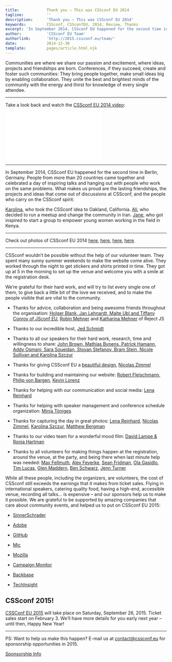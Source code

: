 ```yaml
---
title:            Thank you – This was CSSconf EU 2014
tagline:          ''
description:      'Thank you – This was CSSconf EU 2014'
keywords:         CSSconf, CSSconfEU, 2014, Review, Thanks
excerpt: 'In September 2014, CSSconf EU happened for the second time in Berlin, Germany. People from more than 20 countries came together and celebrated a day of inspiring talks and discussions – take a look back in our review post.'
author:           'CSSconf EU Team'
authorlink:       'http://2015.cssconf.eu/team/'
date:             2014-12-30
template:         pages/article.html.njk
---
```


Communities are where we share our passion and excitement, where ideas, projects and friendships are born. Conferences, if they succeed, create and foster such communities: They bring people together, make small ideas big by enabling collaboration. They unite the best and brightest minds of the community with the energy and thirst for knowledge of every single attendee.

---

Take a look back and watch the [CSSconf EU 2014 video](https://www.youtube.com/watch?v=BhMf-DFEdOA&index=12&list=PL37ZVnwpeshHAnqFlTxhd0MIXWjLBbM3R):

<iframe src="//www.youtube.com/embed/BhMf-DFEdOA?list=PL37ZVnwpeshHAnqFlTxhd0MIXWjLBbM3R" frameborder="0"></iframe>

---

In September 2014, CSSconf EU happened for the second time in Berlin, Germany. People from more than 20 countries came together and celebrated a day of inspiring talks and hanging out with people who work on the same problems. What makes us proud are the lasting friendships, the projects and ideas that come out of discussions at CSSconf, and the people who carry on the CSSconf spirit:

[Karolina](https://twitter.com/fox), who took the CSSconf idea to Oakland, California. [Ali](https://twitter.com/tabibzade), who decided to run a meetup and change the community in Iran. [Jane](https://twitter.com/jennykathambi1), who got inspired to start a group to empower young women working in the field in Kenya.

---

Check out photos of CSSconf EU 2014 [here](https://www.flickr.com/photos/126843898@N02/sets/72157647919597361/), [here](https://www.flickr.com/photos/see_also/sets/72157647180168350/), [here](https://www.flickr.com/photos/xytine/sets/72157647302073237), [here](https://www.flickr.com/photos/matthewbergman/sets/72157647186786440).

---

CSSconf wouldn’t be possible without the help of our volunteer team. They spent many sunny summer weekends to make the website come alive. They worked through the night to get stickers and shirts printed in time. They got up at 5 in the morning to set up the venue and welcome you with a smile at the registration desk.

We’re grateful for their hard work, and will try to list every single one of them, to give back a little bit of the love we received, and to make the people visible that are vital to the community.

* Thanks for advice, collaboration and being awesome friends throughout the organisation:&nbsp;[Holger Blank, Jan Lehnardt, Malte Ubl and Tiffany Conroy of JSconf EU](http://2014.jsconf.eu/about/#curators),&nbsp;[Robin Mehner](https://twitter.com/rmehner) and [Katharina Mehner](https://twitter.com/kiida) of Reject JS

* Thanks to our incredible host,&nbsp;[Jed Schmidt](https://twitter.com/jedschmidt)

* Thanks to all our speakers for their hard work, research, time and willingness to share: [John Brown, Mathias Bynens, Patrick Hamann, Addy Osmani, Sara Soueidan, Stoyan Stefanov, Bram Stein, Nicole Sullivan and Karolina Szczur
  ](http://2014.cssconf.eu/speakers)

* Thanks for giving CSSconf EU a [beautiful design](https://www.behance.net/gallery/19269845/Design-CSSconf-EU-2014), [Nicolas Zimmel](https://twitter.com/toomanyclouds)

* Thanks for building and maintaining our website:&nbsp;[Robert Fleischmann](https://twitter.com/rendro87), [Philip von Bargen](https://twitter.com/philipvonbargen), [Kevin Lorenz](https://twitter.com/verpixelt)

* Thanks for helping with our communication and social media:&nbsp;[Lena Reinhard](https://twitter.com/lrnrd)

* Thanks for helping with speaker management and conference schedule organization:&nbsp;[Minja Töniges](https://twitter.com/minja)

* Thanks for capturing the day in great photos:&nbsp;[Lena Reinhard](https://www.flickr.com/photos/126843898@N02/sets/72157647919597361/), [Nicolas Zimmel](https://www.flickr.com/photos/see_also/sets/72157647180168350/), [Karolina Szczur](https://www.flickr.com/photos/xytine/sets/72157647302073237), [Matthew Bergman](https://www.flickr.com/photos/matthewbergman/sets/72157647186786440)

* Thanks to our video team for a wonderful mood film:&nbsp;[David Lampe &amp; Ronja Hartman](http://wearekeepon.com)

* Thanks to all volunteers for making things happen at the registration, around the venue, at the party, and being there when last minute help was needed:&nbsp;[Max Fellmuth](https://twitter.com/maxfell), [Alex Feyerke](https://twitter.com/espylaub), [Sean Fridman](https://twitter.com/sfrdmn), [Ola Gasidlo](https://twitter.com/misprintedtype), [Tim Lucas](https://twitter.com/toolmantim), [Glen Maddern](https://twitter.com/glenmaddern), [Ben Schwarz](https://twitter.com/benschwarz), [Jenn Turner](https://twitter.com/renrutnnej)

While all these people, including the organizers, are volunteers, the cost of CSSconf still exceeds the earnings that it makes from ticket sales. Flying in international speakers, catering quality food, having a high-end, accessible venue, recording all talks… is expensive – and our sponsors help us to make it possible. We are grateful to be supported by amazing companies that care about community events, and helped us to put on CSSconf EU 2015:

* [SinnerSchrader](https://sinnerschrader.com/de/)

* [Adobe ](https://www.adobe.com/creativecloud.html)

* [GitHub](https://github.com/)

* [Mic](http://mic.com/)

* [Mozilla](https://www.mozilla.org/en-US/firefox/new/)

* [Campaign Monitor](https://www.campaignmonitor.com/)

* [Backbase](http://www.backbase.com/home)

* [TechInsight](http://www.techinsight.io/)

## CSSconf 2015!

[CSSConf EU 2015](http://2015.cssconf.eu/) will take place on Saturday, September 26, 2015. Ticket sales start on February 3. We’ll have more details for you early next year – until then, Happy New Year!

---

PS: Want to help us make this happen? E-mail us at [contact@cssconf.eu](mailto:contact@cssconf.eu) for sponsorship opportunities in 2015.

<a href="http://2015.cssconf.eu/sponsors/" class="c-btn">
  <span class="btn__span" data-hover="Sponsorship Information">Sponsorship Info</span>
</a>
